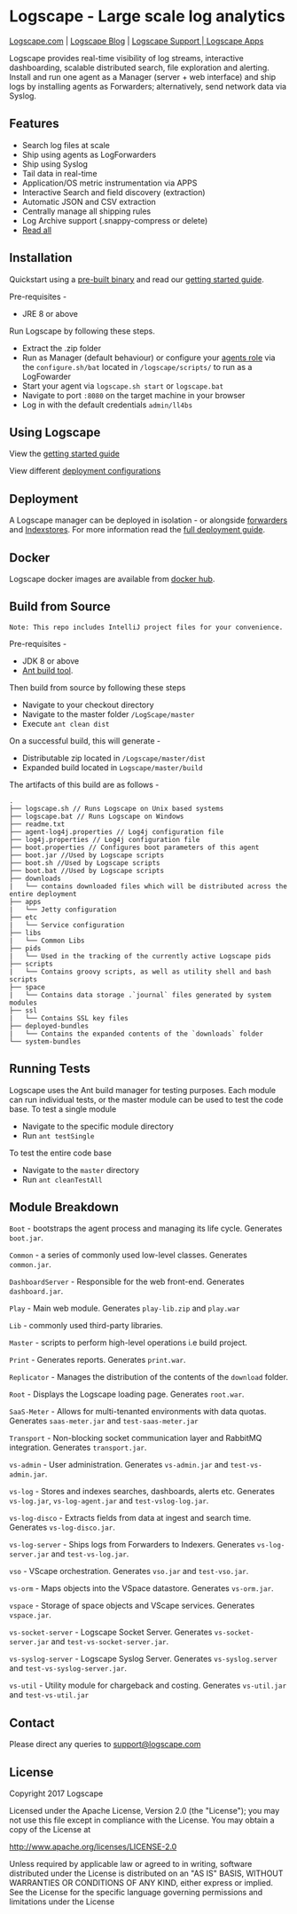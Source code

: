 # Logscape - Large scale log analytics
<a href="http://www.logscape.com" target="_blank">Logscape.com</a> | <a href="http://blog.logscape.com" target="_blank">Logscape Blog</a> | <a href="http://support.logscape.com" target="_blank">Logscape Support | <a href="http://logscape.github.io/apps.html" target="_blank">Logscape Apps</a>

Logscape provides real-time visibility of log streams, interactive dashboarding, scalable distributed search, file exploration and alerting. Install and run one agent as a Manager (server + web interface) and ship logs by installing agents as Forwarders; alternatively, send network data via Syslog.

## Features
* Search log files at scale
* Ship using agents as LogForwarders
* Ship using Syslog
* Tail data in real-time
* Application/OS metric instrumentation via APPS
* Interactive Search and field discovery (extraction)
* Automatic JSON and CSV extraction
* Centrally manage all shipping rules
* Log Archive support (.snappy-compress or delete)
* <a href="http://logscape.com/product.html" target="_blank"> Read all </a>

## Installation
Quickstart using a <a href="https://github.com/logscape/Logscape/releases/latest" target="_blank">pre-built binary</a> and read our <a href="http://logscape.github.io/tutorials-walkthrough.html" target="_blank">getting started guide</a>.

Pre-requisites -
*  JRE 8 or above

Run Logscape by following these steps.
* Extract the .zip folder
* Run as Manager (default behaviour) or configure your <a href="https://logscape.github.io/deploy.html" target="_blank">agents role</a> via the `configure.sh/bat` located in ```/logscape/scripts/``` to run as a LogFowarder
* Start your agent via `logscape.sh start` or `logscape.bat`
* Navigate to port `:8080` on the target machine in your browser
* Log in with the default credentials `admin/ll4bs`

## Using Logscape
View the <a href="http://logscape.github.io/tutorials-walkthrough.html" target="_blank">getting started guide</a>

View different <a href="http://logscape.github.io/deploy.html" target="_blank">deployment configurations</a>

## Deployment
A Logscape manager can be deployed in isolation - or alongside <a href="http://logscape.github.io/deploy-forwarder.html" target="_blank">forwarders</a> and <a href="http://logscape.github.io/deploy-indexstore.html" target="_blank">Indexstores</a>.
For more information read the <a href="http://logscape.github.io/deploy.html" target="_blank">full deployment guide</a>.

## Docker
Logscape docker images are available from <a href="https://hub.docker.com/r/logscape/logscape/" target="_blank">docker hub</a>.

## Build from Source
```
Note: This repo includes IntelliJ project files for your convenience.
```
Pre-requisites -
* JDK 8 or above
* <a href="http://ant.apache.org/" target="_blank">Ant build tool</a>.

Then build from source by following these steps
* Navigate to your checkout directory
* Navigate to the master folder `/LogScape/master`
* Execute `ant clean dist`

On a successful build, this will generate -
* Distributable zip located in `/Logscape/master/dist`
* Expanded build located in `Logscape/master/build`

The artifacts of this build are as follows -
```
.
├── logscape.sh // Runs Logscape on Unix based systems
├── logscape.bat // Runs Logscape on Windows
├── readme.txt
├── agent-log4j.properties // Log4j configuration file
├── log4j.properties // Log4j configuration file
├── boot.properties // Configures boot parameters of this agent
├── boot.jar //Used by Logscape scripts
├── boot.sh //Used by Logscape scripts
├── boot.bat //Used by Logscape scripts
├── downloads
|   └── contains downloaded files which will be distributed across the entire deployment
├── apps
|   └── Jetty configuration
├── etc
|   └── Service configuration
├── libs
|   └── Common Libs
├── pids
|   └── Used in the tracking of the currently active Logscape pids
├── scripts
|   └── Contains groovy scripts, as well as utility shell and bash scripts
├── space
|   └── Contains data storage .`journal` files generated by system modules
├── ssl
|   └── Contains SSL key files
├── deployed-bundles
|   └── Contains the expanded contents of the `downloads` folder
└── system-bundles
```
## Running Tests
Logscape uses the Ant build manager for testing purposes. Each module can run individual tests, or the master module can be used to test the code base.
To test a single module
* Navigate to the specific module directory
* Run `ant testSingle`

To test the entire code base
* Navigate to the `master` directory
* Run `ant cleanTestAll`

## Module Breakdown
`Boot` - bootstraps the agent process and managing its life cycle. Generates `boot.jar`.

`Common` - a series of commonly used low-level classes. Generates `common.jar`.

`DashboardServer` - Responsible for the web front-end. Generates `dashboard.jar`.

`Play` - Main web module. Generates `play-lib.zip` and `play.war`

`Lib` - commonly used third-party libraries.

`Master` - scripts to perform high-level operations i.e build project.

`Print` - Generates reports. Generates `print.war`.

`Replicator` - Manages the distribution of the contents of the `download` folder.

`Root` - Displays the Logscape loading page. Generates `root.war`.

`SaaS-Meter` - Allows for multi-tenanted environments with data quotas. Generates `saas-meter.jar` and `test-saas-meter.jar`

`Transport` - Non-blocking socket communication layer and RabbitMQ integration. Generates `transport.jar`.

`vs-admin` - User administration. Generates `vs-admin.jar` and `test-vs-admin.jar`.

`vs-log` - Stores and indexes searches, dashboards, alerts etc. Generates `vs-log.jar`, `vs-log-agent.jar` and `test-vslog-log.jar`.

`vs-log-disco` - Extracts fields from data at ingest and search time. Generates `vs-log-disco.jar`.

`vs-log-server` - Ships logs from Forwarders to Indexers. Generates `vs-log-server.jar` and `test-vs-log.jar`.

`vso` - VScape orchestration. Generates `vso.jar` and `test-vso.jar`.

`vs-orm` - Maps objects into the VSpace datastore. Generates `vs-orm.jar`.

`vspace` - Storage of space objects and VScape services. Generates `vspace.jar`.

`vs-socket-server` - Logscape Socket Server. Generates `vs-socket-server.jar` and `test-vs-socket-server.jar`.

`vs-syslog-server` - Logscape Syslog Server. Generates `vs-syslog.server` and `test-vs-syslog-server.jar`.

`vs-util` - Utility module for chargeback and costing. Generates `vs-util.jar` and `test-vs-util.jar`

## Contact
Please direct any queries to support@logscape.com

## License
Copyright 2017 Logscape

Licensed under the Apache License, Version 2.0 (the "License");
you may not use this file except in compliance with the License.
You may obtain a copy of the License at

<a href="http://www.apache.org/licenses/LICENSE-2.0" target="_blank">http://www.apache.org/licenses/LICENSE-2.0</a>

Unless required by applicable law or agreed to in writing, software
distributed under the License is distributed on an "AS IS" BASIS,
WITHOUT WARRANTIES OR CONDITIONS OF ANY KIND, either express or implied.
See the License for the specific language governing permissions and
limitations under the License
